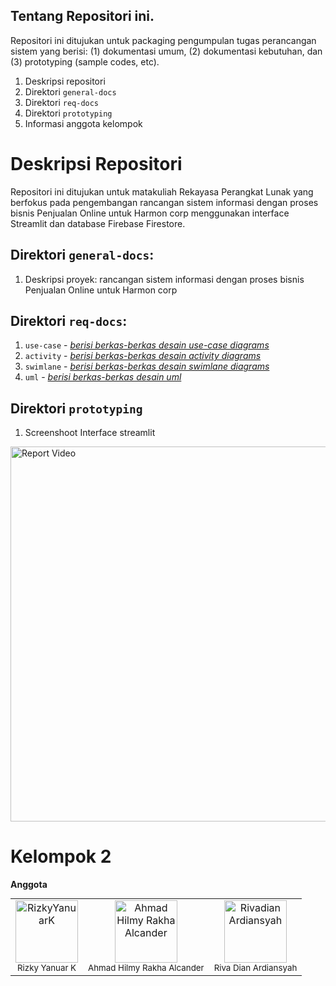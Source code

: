## Tentang Repositori ini.

Repositori ini ditujukan untuk packaging pengumpulan tugas perancangan sistem yang berisi: (1) dokumentasi umum, (2) dokumentasi kebutuhan, dan (3) prototyping (sample codes, etc).

1. Deskripsi repositori
2. Direktori `general-docs`
3. Direktori `req-docs`
4. Direktori `prototyping`
5. Informasi anggota kelompok

# Deskripsi Repositori

Repositori ini ditujukan untuk matakuliah Rekayasa Perangkat Lunak yang berfokus pada pengembangan rancangan sistem informasi dengan proses bisnis Penjualan Online untuk Harmon corp menggunakan interface Streamlit dan database Firebase Firestore.

## Direktori `general-docs`:

1. Deskripsi proyek: rancangan sistem informasi dengan proses bisnis Penjualan Online untuk Harmon corp

## Direktori `req-docs`:

1. `use-case` - [_berisi berkas-berkas desain use-case diagrams_](https://github.com/rizkyyanuark/RPL-HarmonCorp/blob/main/req-docs/usecase.jpg)
2. `activity` - [_berisi berkas-berkas desain activity diagrams_](https://github.com/rizkyyanuark/RPL-HarmonCorp/blob/main/req-docs/activity%20diagram.jpg)
3. `swimlane` - [_berisi berkas-berkas desain swimlane diagrams_](https://github.com/rizkyyanuark/RPL-HarmonCorp/blob/main/req-docs/activity%20swimlane%20diagram.png)
4. `uml` - [_berisi berkas-berkas desain uml_](https://github.com/rizkyyanuark/RPL-HarmonCorp/blob/main/req-docs/uml.jpg)

## Direktori `prototyping`

1. Screenshoot Interface streamlit
   <div align="center">
  <a href="https://github.com/rizkyyanuark/RPL-HarmonCorp/blob/main/req-docs/ss_interface.jpg&utm_medium=member_desktop" target="_blank">
    <img src="https://github.com/rizkyyanuark/RPL-HarmonCorp/blob/main/req-docs/ss_interface.jpg" alt="Report Video" width="600"/>
  </a>
</div>

# Kelompok 2

**Anggota**

<div align="center">
  <table style="margin: auto;">
    <tr>
      <td align="center">
  <a href="https://github.com/rizkyyanuark">
    <img src="https://avatars.githubusercontent.com/u/82692777?v=4" width="100px;" alt="RizkyYanuarK"/>
  </a>
  <br />
  <sub>Rizky Yanuar K</sub>
</td>
<td align="center">
  <a href="https://github.com/RakhaAlcander">
    <img src="https://avatars.githubusercontent.com/u/172197688?v=4" width="100px;" alt="Ahmad Hilmy Rakha Alcander"/>
  </a>
  <br />
  <sub>Ahmad Hilmy Rakha Alcander</sub>
</td>
<td align="center">
  <a href="https://github.com/prenji3">
    <img src="https://avatars.githubusercontent.com/u/171494212?v=4" width="100px;" alt="Rivadian Ardiansyah"/>
  </a>
  <br />
  <sub>Riva Dian Ardiansyah</sub>
</td>
  </table>
</div>
